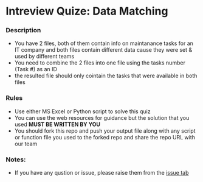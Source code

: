 # Intreview Quize: Data Matching
### Description
- You have 2 files, both of them contain info on maintanance tasks for an IT company and both files contain different data cause they were set & used by different teams
- You need to combine the 2 files into one file using the tasks number (Task #) as an ID
- the resulted file should only cointain the tasks that were available in both files

### Rules
- Use either MS Excel or Python script to solve this quiz
- You can use the web resources for guidance but the solution that you used **MUST BE WRITTEN BY YOU**
- You should fork this repo and push your output file along with any script or function file you used to the forked repo and share the repo URL with our team

### Notes:
- If you have any qustion or issue, please raise them from the [issue tab](https://github.com/Integrated-Path/intreview_quiz/issues)

